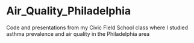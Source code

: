# Air_Quality_Philadelphia
Code and presentations from my Civic Field School class where I studied asthma prevalence and air quality in the Philadelphia area
